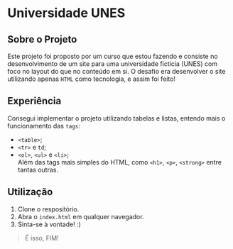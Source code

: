 # Universidade UNES
## Sobre o Projeto
Este projeto foi proposto por um curso que estou fazendo e consiste no desenvolvimento de um site para uma universidade fictícia (UNES) com foco no layout do que no conteúdo em si. O desafio era desenvolver o site utilizando apenas `HTML` como tecnologia, e assim foi feito!
## Experiência 
Consegui implementar o projeto utilizando tabelas e listas, entendo mais o funcionamento das `tags`:
- `<table>`;
- `<tr>` e `td`;
- `<ol>`, `<ul>` e `<li>`; <br/>
Além das tags mais simples do HTML, como `<h1>`, `<p>`, `<strong>` entre tantas outras.
## Utilização
1. Clone o respositório.
2. Abra o `index.html` em qualquer navegador.
3. Sinta-se à vontade! :)
> É isso, FIM!
